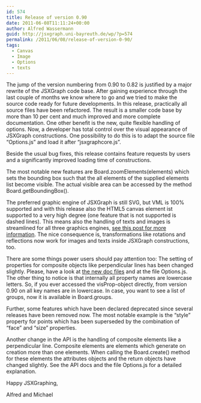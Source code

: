 ```yaml
---
id: 574
title: Release of version 0.90
date: 2011-06-08T11:11:24+00:00
author: Alfred Wassermann
guid: http://jsxgraph.uni-bayreuth.de/wp/?p=574
permalink: /2011/06/08/release-of-version-0-90/
tags:
  - Canvas
  - Image
  - Options
  - texts
---
```

The jump of the version numbering from 0.90 to 0.82 is justified by a major rewrite of the JSXGraph code base. After gaining experience through the last couple of months we know where to go and we tried to make the source code ready for future developments. In this release, practically all source files have been refactored. The result is a smaller code base by more than 10 per cent and much improved and more complete documentation. One other benefit is the new, quite flexible handling of options. Now, a developer has total control over the visual appearance of JSXGraph constructions. One possibility to do this is to adapt the source file &#8220;Options.js&#8221; and load it after &#8220;jsxgraphcore.js&#8221;.
  
Beside the usual bug fixes, this release contains feature requests by users and a significantly improved loading time of constructions.
  
The most notable new features are Board.zoomElements(elements) which sets the bounding box such that the all elements of the supplied elements list become visible. The actual visible area can be accessed by the method Board.getBoundingBox().
  
The preferred graphic engine of JSXGraph is still SVG, but VML is 100% supported and with this release also the HTML5 canvas element ist supported to a very high degree (one feature that is not supported is dashed lines). This means also the handling of texts and images is streamlined for all three graphics engines, [see this post for more information](http://jsxgraph.uni-bayreuth.de/wp/2011/01/02/jsxgraph-handl…ages-and-texts/). The nice consequence is, transformations like rotations and reflections now work for images and texts inside JSXGraph constructions, too.
  
There are some things power users should pay attention too: The setting of properties for composite objects like perpendicular lines has been changed slightly. Please, have a look at [the new doc files](http://jsxgraph.uni-bayreuth.de/docs/) and at the file Options.js. The other thing to notice is that internally all property names are lowercase letters. So, if you ever accessed the visProp-object directly, from version 0.90 on all key names are in lowercase. In case, you want to see a list of groups, now it is available in Board.groups.
  
Further, some features which have been declared deprecated since several releases have been removed now. The most notable example is the &#8220;style&#8221; property for points which has been superseded by the combination of &#8220;face&#8221; and &#8220;size&#8221; properties.
  
Another change in the API is the handling of composite elements like a perpendicular line. Composite elements are elements which generate on creation more than one elements. When calling the Board.create() method for these elements the attributes objects and the return objects have changed slightly. See the API docs and the file Options.js for a detailed explanation.

Happy JSXGraphing,
  
Alfred and Michael
